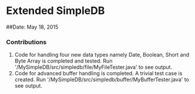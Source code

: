 # Extended SimpleDB 
##Date: May 18, 2015
### Contributions 

 1. Code for handling four new data types namely Date, Boolean,  Short and Byte Array is completed and tested. Run '/MySimpleDB/src/simpledb/file/MyFileTester.java' to see output. 
 2. Code for advanced buffer handling  is completed. A trivial test case is created. Run '/MySimpleDB/src/simpledb/buffer/MyBufferTester.java' to see output. 

 
